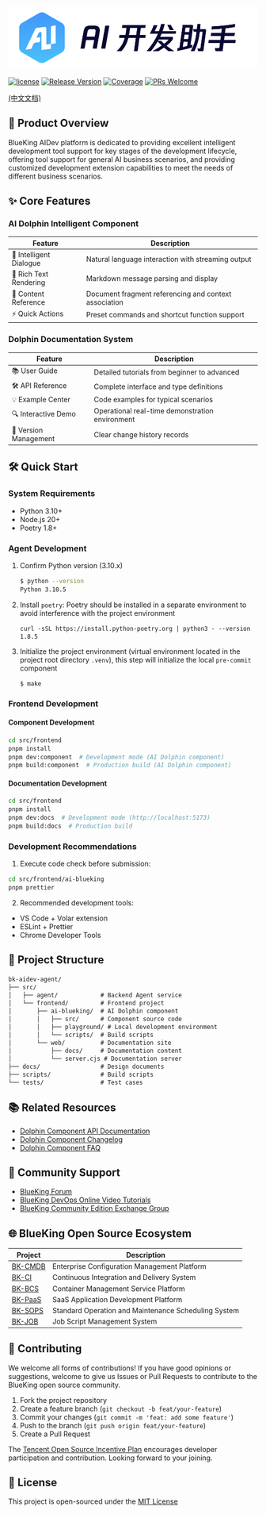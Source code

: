 ![logo.png](assets/aidev.png)

[![license](https://img.shields.io/badge/license-MIT-brightgreen.svg?style=flat)](https://github.com/TencentBlueKing/bk-aidev-agent/blob/master/LICENSE.txt)
[![Release Version](https://img.shields.io/badge/release-1.3.0-brightgreen.svg)](https://github.com/TencentBlueKing/bk-aidev-agent/releases)
[![Coverage](https://codecov.io/gh/TencentBlueKing/bk-aidev-agent/branch/main/graph/badge.svg)](https://codecov.io/gh/TencentBlueKing/bk-aidev-agent)
[![PRs Welcome](https://img.shields.io/badge/PRs-welcome-brightgreen.svg)](https://github.com/TencentBlueKing/bk-aidev-agent/pulls)


[(中文文档)](./readme.md)

## 🚀 Product Overview

BlueKing AIDev platform is dedicated to providing excellent intelligent development tool support for key stages of the development lifecycle, offering tool support for general AI business scenarios, and providing customized development extension capabilities to meet the needs of different business scenarios.

## ✨ Core Features

### AI Dolphin Intelligent Component
| Feature | Description |
|------|------|
| 💬 Intelligent Dialogue | Natural language interaction with streaming output |
| 📝 Rich Text Rendering | Markdown message parsing and display |
| 🔗 Content Reference | Document fragment referencing and context association |
| ⚡ Quick Actions | Preset commands and shortcut function support |

### Dolphin Documentation System
| Feature | Description |
|------|------|
| 📚 User Guide | Detailed tutorials from beginner to advanced |
| 🛠️ API Reference | Complete interface and type definitions |
| 💡 Example Center | Code examples for typical scenarios |
| 🔍 Interactive Demo | Operational real-time demonstration environment |
| 📜 Version Management | Clear change history records |

## 🛠️ Quick Start

### System Requirements
- Python 3.10+
- Node.js 20+
- Poetry 1.8+

### Agent Development
1. Confirm Python version (3.10.x)
    ```bash
    $ python --version
    Python 3.10.5
   ```

2. Install `poetry`: Poetry should be installed in a separate environment to avoid interference with the project environment
   ```shell
   curl -sSL https://install.python-poetry.org | python3 - --version 1.8.5
   ```

3. Initialize the project environment (virtual environment located in the project root directory `.venv`), this step will initialize the local `pre-commit` component
   ```shell
   $ make
   ```

### Frontend Development
#### Component Development
```bash
cd src/frontend
pnpm install
pnpm dev:component  # Development mode (AI Dolphin component)
pnpm build:component  # Production build (AI Dolphin component)
```

#### Documentation Development
```bash
cd src/frontend
pnpm install
pnpm dev:docs  # Development mode (http://localhost:5173)
pnpm build:docs  # Production build
```

### Development Recommendations
1. Execute code check before submission:
```bash
cd src/frontend/ai-blueking
pnpm prettier
```
2. Recommended development tools:
- VS Code + Volar extension
- ESLint + Prettier
- Chrome Developer Tools

## 📂 Project Structure
```
bk-aidev-agent/
├── src/
│   ├── agent/            # Backend Agent service
│   └── frontend/         # Frontend project
│       ├── ai-blueking/  # AI Dolphin component
│       │   ├── src/      # Component source code
│       │   ├── playground/ # Local development environment
│       │   └── scripts/  # Build scripts
│       └── web/          # Documentation site
│           ├── docs/     # Documentation content
│           └── server.cjs # Documentation server
├── docs/                 # Design documents
├── scripts/              # Build scripts
└── tests/                # Test cases
```

## 📚 Related Resources
- [Dolphin Component API Documentation](src/frontend/web/docs/api/props.md)
- [Dolphin Component Changelog](src/frontend/ai-blueking/CHANGELOG.md)
- [Dolphin Component FAQ](src/frontend/web/docs/faq.md)

## 💬 Community Support
- [BlueKing Forum](https://bk.tencent.com/s-mart/community)
- [BlueKing DevOps Online Video Tutorials](https://bk.tencent.com/s-mart/video/)
- [BlueKing Community Edition Exchange Group](https://jq.qq.com/?_wv=1027&k=5zk8F7G)

## 🌐 BlueKing Open Source Ecosystem
| Project | Description |
|------|------|
| [BK-CMDB](https://github.com/Tencent/bk-cmdb) | Enterprise Configuration Management Platform |
| [BK-CI](https://github.com/Tencent/bk-ci) | Continuous Integration and Delivery System |
| [BK-BCS](https://github.com/Tencent/bk-bcs) | Container Management Service Platform |
| [BK-PaaS](https://github.com/Tencent/bk-paas) | SaaS Application Development Platform |
| [BK-SOPS](https://github.com/Tencent/bk-sops) | Standard Operation and Maintenance Scheduling System |
| [BK-JOB](https://github.com/Tencent/bk-job) | Job Script Management System |

## 🤝 Contributing
We welcome all forms of contributions! If you have good opinions or suggestions, welcome to give us Issues or Pull Requests to contribute to the BlueKing open source community.

1. Fork the project repository
2. Create a feature branch (`git checkout -b feat/your-feature`)
3. Commit your changes (`git commit -m 'feat: add some feature'`)
4. Push to the branch (`git push origin feat/your-feature`)
5. Create a Pull Request

The [Tencent Open Source Incentive Plan](https://opensource.tencent.com/contribution) encourages developer participation and contribution. Looking forward to your joining.

## 📜 License
This project is open-sourced under the [MIT License](./LICENSE.txt) 
